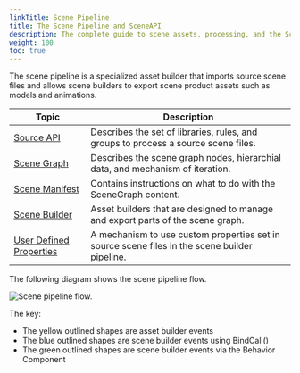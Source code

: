 ```yaml
---
linkTitle: Scene Pipeline 
title: The Scene Pipeline and SceneAPI
description: The complete guide to scene assets, processing, and the Scene Pipeline in Open 3D Engine (O3DE).
weight: 100
toc: true
---
```


The scene pipeline is a specialized asset builder that imports source scene files and allows scene builders to export scene product assets such as models and animations.

| Topic | Description |
| --- | --- |
| [Source API](scene-api) | Describes the set of libraries, rules, and groups to process a source scene files. |
| [Scene Graph](scene-graph) | Describes the scene graph nodes, hierarchial data, and mechanism of iteration. |
| [Scene Manifest](scene-manifest) | Contains instructions on what to do with the SceneGraph content. |
| [Scene Builder](scene-builder) | Asset builders that are designed to manage and export parts of the scene graph. |
| [User Defined Properties](user_defined_properties.md) | A mechanism to use custom properties set in source scene files in the scene builder pipeline. |

The following diagram shows the scene pipeline flow.

![Scene pipeline flow.](/images/user-guide/assets/scene-pipeline/scene-pipeline-flow.png)

The key:

* The yellow outlined shapes are asset builder events
* The blue outlined shapes are scene builder events using BindCall()
* The green outlined shapes are scene builder events via the Behavior Component
